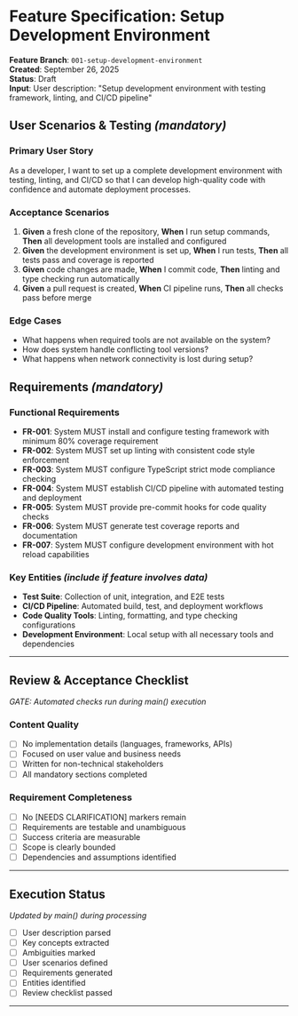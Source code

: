 # Feature Specification: Setup Development Environment

**Feature Branch**: `001-setup-development-environment`  
**Created**: September 26, 2025  
**Status**: Draft  
**Input**: User description: "Setup development environment with testing framework, linting, and CI/CD pipeline"

## User Scenarios & Testing *(mandatory)*

### Primary User Story
As a developer, I want to set up a complete development environment with testing, linting, and CI/CD so that I can develop high-quality code with confidence and automate deployment processes.

### Acceptance Scenarios
1. **Given** a fresh clone of the repository, **When** I run setup commands, **Then** all development tools are installed and configured
2. **Given** the development environment is set up, **When** I run tests, **Then** all tests pass and coverage is reported
3. **Given** code changes are made, **When** I commit code, **Then** linting and type checking run automatically
4. **Given** a pull request is created, **When** CI pipeline runs, **Then** all checks pass before merge

### Edge Cases
- What happens when required tools are not available on the system?
- How does system handle conflicting tool versions?
- What happens when network connectivity is lost during setup?

## Requirements *(mandatory)*

### Functional Requirements
- **FR-001**: System MUST install and configure testing framework with minimum 80% coverage requirement
- **FR-002**: System MUST set up linting with consistent code style enforcement
- **FR-003**: System MUST configure TypeScript strict mode compliance checking
- **FR-004**: System MUST establish CI/CD pipeline with automated testing and deployment
- **FR-005**: System MUST provide pre-commit hooks for code quality checks
- **FR-006**: System MUST generate test coverage reports and documentation
- **FR-007**: System MUST configure development environment with hot reload capabilities

### Key Entities *(include if feature involves data)*
- **Test Suite**: Collection of unit, integration, and E2E tests
- **CI/CD Pipeline**: Automated build, test, and deployment workflows
- **Code Quality Tools**: Linting, formatting, and type checking configurations
- **Development Environment**: Local setup with all necessary tools and dependencies

---

## Review & Acceptance Checklist
*GATE: Automated checks run during main() execution*

### Content Quality
- [ ] No implementation details (languages, frameworks, APIs)
- [ ] Focused on user value and business needs
- [ ] Written for non-technical stakeholders
- [ ] All mandatory sections completed

### Requirement Completeness
- [ ] No [NEEDS CLARIFICATION] markers remain
- [ ] Requirements are testable and unambiguous  
- [ ] Success criteria are measurable
- [ ] Scope is clearly bounded
- [ ] Dependencies and assumptions identified

---

## Execution Status
*Updated by main() during processing*

- [ ] User description parsed
- [ ] Key concepts extracted
- [ ] Ambiguities marked
- [ ] User scenarios defined
- [ ] Requirements generated
- [ ] Entities identified
- [ ] Review checklist passed

---